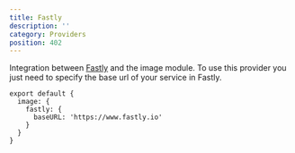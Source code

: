 ```yaml
---
title: Fastly
description: ''
category: Providers
position: 402
---
```


Integration between [Fastly](https://docs.fastly.com/en/guides/image-optimization-api)
and the image module. To use this provider you just need to specify the base url
of your service in Fastly.

```js{}[nuxt.config.js]
export default {
  image: {
    fastly: {
      baseURL: 'https://www.fastly.io'
    }
  }
}
```

